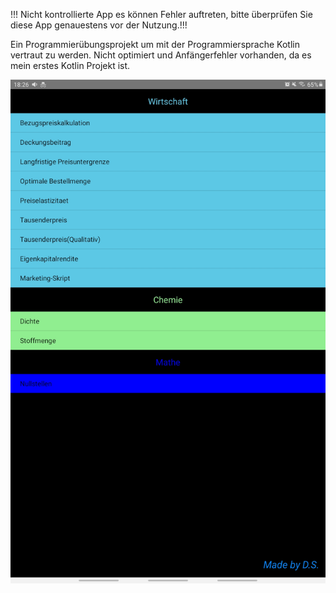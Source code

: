 !!! Nicht kontrollierte App es können Fehler auftreten, bitte überprüfen Sie diese App genauestens vor der Nutzung.!!!

Ein Programmierübungsprojekt um mit der Programmiersprache Kotlin vertraut zu werden. Nicht optimiert und Anfängerfehler vorhanden, da es mein erstes Kotlin Projekt ist.


![Alt-Text](pictures_documentation/LernHelfer1.jpg)
